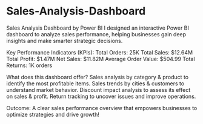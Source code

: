 # Sales-Analysis-Dashboard
Sales Analysis Dashboard by Power BI
I designed an interactive Power BI dashboard to analyze sales performance, helping businesses gain deep insights and make smarter strategic decisions.

 Key Performance Indicators (KPIs):
 Total Orders: 25K 
 Total Sales: $12.64M 
 Total Profit: $1.47M 
 Net Sales: $11.82M
 Average Order Value: $504.99
 Total Returns: 1K orders 

 What does this dashboard offer?
Sales analysis by category & product to identify the most profitable items.
Sales trends by cities & customers to understand market behavior.
Discount impact analysis to assess its effect on sales & profit.
Return tracking to uncover issues and improve operations.

 Outcome: A clear sales performance overview that empowers businesses to optimize strategies and drive growth!
